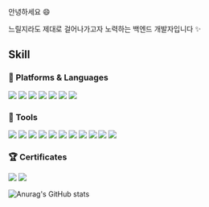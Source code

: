 안녕하세요 😄

느릴지라도 제대로 걸어나가고자 노력하는 백엔드 개발자입니다 ✨


## Skill

### 💬 Platforms & Languages
<img src="https://img.shields.io/badge/java-3B66BC?style=flat&logo=openjdk&logoColor=white"/> <img src="https://img.shields.io/badge/Spring-6DB33F?style=flat&logo=spring&logoColor=white"/> <img src="https://img.shields.io/badge/Spring Boot-6DB33F?style=flat&logo=springboot&logoColor=white"/> <img src="https://img.shields.io/badge/Spring Security-6DB33F?style=flat&logo=springsecurity&logoColor=white"/> <img src="https://img.shields.io/badge/QueryDSL-4479A1?style=flat&logoColor=white"/> <img src="https://img.shields.io/badge/Hibernate-59666C?style=flat&logo=Hibernate&logoColor=white"> <img src="https://img.shields.io/badge/MySQL-4479A1?style=flat&logo=mysql&logoColor=white"/> 

### 🔧 Tools
<img src="https://img.shields.io/badge/Amazon S3-569A31?style=flat&logo=amazons3&logoColor=white"/> <img src="https://img.shields.io/badge/Amazon EC2-FF9900?style=flat&logo=amazonec2&logoColor=white"/> <img src="https://img.shields.io/badge/Amazon RDS-527FFF?style=flat&logo=amazonrds&logoColor=white"/> <img src="https://img.shields.io/badge/Git-F05032?style=flat&logo=git&logoColor=white"/> <img src="https://img.shields.io/badge/GitHub-231F20?style=flat&logo=github&logoColor=white"/> <img src="https://img.shields.io/badge/Intellij IDEA-892CA0?style=flat&logo=intellijidea&logoColor=white"/> <img src="https://img.shields.io/badge/Postman-FF6C37?style=flat&logo=postman&logoColor=white"/> <img src="https://img.shields.io/badge/JUnit5-25A162?style=flat&logo=JUnit5&logoColor=white"> <img src="https://img.shields.io/badge/Docker-2496ED?style=flat&logo=docker&logoColor=white">
<img src="https://img.shields.io/badge/Notion-231F20?style=flat&logo=notion&logoColor=white"> <img src="https://img.shields.io/badge/Slack-4A154B?style=flat&logo=slack&logoColor=white">

### 🏆 Certificates
<img src="https://img.shields.io/badge/정보처리기사-C70D2C??style=flat-square&logoColor=white"> <img src="https://img.shields.io/badge/SQLD-C70D2C?style=flat-square&logoColor=white">


![Anurag's GitHub stats](https://github-readme-stats.vercel.app/api?username=meena2003&show_icons=true&theme=radical)
